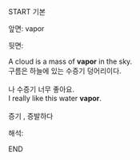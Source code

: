 START
기본

앞면:
vapor


뒷면:
<div>A cloud is a mass of <strong>vapor</strong> in the sky. </div><div><div>구름은 하늘에 있는 수증기 덩어리이다.</div></div><div><br></div><div><div><div>나 수증기 너무 좋아요.</div></div><div><div>I really like this water <strong>vapor</strong>.</div></div></div><div><br></div><div>증기 , 증발하다</div>


해석:

END